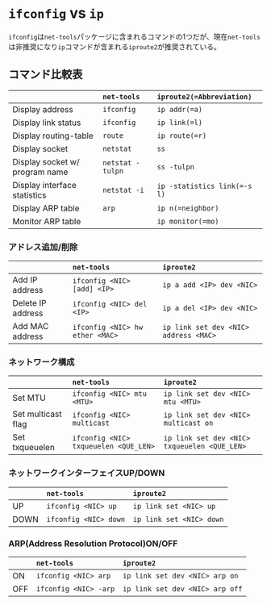 # `ifconfig` vs `ip`

`ifconfig`は`net-tools`パッケージに含まれるコマンドの1つだが、現在`net-tools`は非推奨になり`ip`コマンドが含まれる`iproute2`が推奨されている。

## コマンド比較表

|                                | `net-tools`      | `iproute2(=Abbreviation)`    |
| :----------------------------- | :--------------- | :--------------------------- |
| Display address                | `ifconfig`       | `ip addr(=a)`                |
| Display link status            | `ifconfig`       | `ip link(=l)`                |
| Display routing-table          | `route`          | `ip route(=r)`               |
| Display socket                 | `netstat`        | `ss`                         |
| Display socket w/ program name | `netstat -tulpn` | `ss -tulpn`                  |
| Display interface statistics   | `netstat -i`     | `ip -statistics link(=-s l)` |
| Display ARP table              | `arp`            | `ip n(=neighbor)`            |
| Monitor ARP table              |                  | `ip monitor(=mo)`            |

### アドレス追加/削除

|                   | `net-tools`                     | `iproute2`                            |
| :---------------- | :------------------------------ | :------------------------------------ |
| Add IP address    | `ifconfig <NIC> [add] <IP>`     | `ip a add <IP> dev <NIC>`             |
| Delete IP address | `ifconfig <NIC> del <IP>`       | `ip a del <IP> dev <NIC>`             |
| Add MAC address   | `ifconfig <NIC> hw ether <MAC>` | `ip link set dev <NIC> address <MAC>` |


### ネットワーク構成

|                    | `net-tools`                           | `iproute2`                                   |
| :----------------- | :------------------------------------ | :------------------------------------------- |
| Set MTU            | `ifconfig <NIC> mtu <MTU>`            | `ip link set dev <NIC> mtu <MTU>`            |
| Set multicast flag | `ifconfig <NIC> multicast`            | `ip link set dev <NIC> multicast on`         |
| Set txqueuelen     | `ifconfig <NIC> txqueuelen <QUE_LEN>` | `ip link set dev <NIC> txqueuelen <QUE_LEN>` |

### ネットワークインターフェイスUP/DOWN

|      | `net-tools`           | `iproute2`               |
| :--- | :-------------------- | :----------------------- |
| UP   | `ifconfig <NIC> up`   | `ip link set <NIC> up`   |
| DOWN | `ifconfig <NIC> down` | `ip link set <NIC> down` |

### ARP(Address Resolution Protocol)ON/OFF

|      | `net-tools`           | `iproute2`                      |
| :--- | :-------------------- | :------------------------------ |
| ON   | `ifconfig <NIC> arp`  | `ip link set dev <NIC> arp on`  |
| OFF  | `ifconfig <NIC> -arp` | `ip link set dev <NIC> arp off` |
